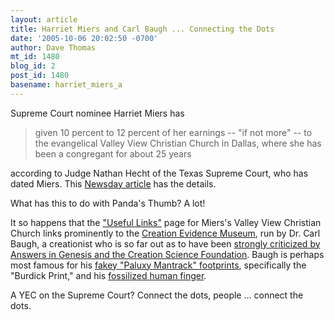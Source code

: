 ```yaml
---
layout: article
title: Harriet Miers and Carl Baugh ... Connecting the Dots
date: '2005-10-06 20:02:50 -0700'
author: Dave Thomas
mt_id: 1480
blog_id: 2
post_id: 1480
basename: harriet_miers_a
---
```

Supreme Court nominee Harriet Miers has 


> given 10 percent to 12 percent of her earnings -- "if not more" -- to the evangelical Valley View Christian Church in Dallas, where she has been a congregant for about 25 years


according to Judge Nathan Hecht of the Texas Supreme Court, who has dated Miers.  This [Newsday article](http://www.newsday.com/news/politics/wire/sns-ap-miers-shrinking-wealth,0,3526835.story?coll=sns-ap-politics-headlines) has the details.

What has this to do with Panda's Thumb?  A lot!

It so happens that the ["Useful Links"](http://www.vvcc.org/coollinks.asp) page for Miers's Valley View Christian Church links prominently to the [Creation Evidence Museum](http://www.creationevidence.org/cemframes.html), run by Dr. Carl Baugh, a creationist who is so far out as to have been [strongly criticized by Answers in Genesis and the Creation Science Foundation](http://www.talkorigins.org/faqs/paluxy/whatbau.html).  Baugh is perhaps most famous for his [fakey "Paluxy Mantrack" footprints](http://www.talkorigins.org/faqs/paluxy/retrack.html), specifically the "Burdick Print," and his [fossilized human finger](http://www.talkorigins.org/faqs/paluxy/nbc.html).

A YEC on the Supreme Court?  Connect the dots, people ... connect the dots.
